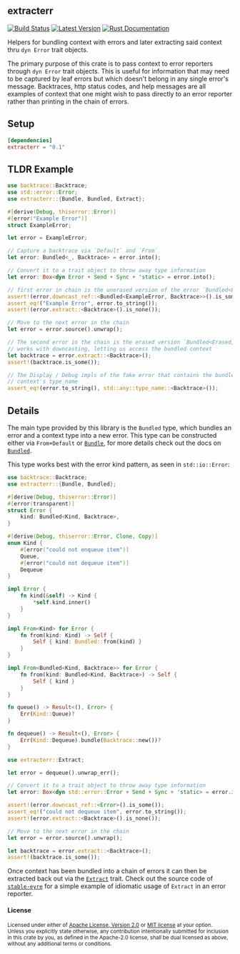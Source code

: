 ## extracterr

[![Build Status][actions-badge]][actions-url]
[![Latest Version][version-badge]][version-url]
[![Rust Documentation][docs-badge]][docs-url]

[actions-badge]: https://github.com/yaahc/extracterr/workflows/Continuous%20integration/badge.svg
[actions-url]: https://github.com/yaahc/extracterr/actions?query=workflow%3A%22Continuous+integration%22
[version-badge]: https://img.shields.io/crates/v/extracterr.svg
[version-url]: https://crates.io/crates/extracterr
[docs-badge]: https://img.shields.io/badge/docs-latest-blue.svg
[docs-url]: https://docs.rs/extracterr

Helpers for bundling context with errors and later extracting said context thru `dyn Error`
trait objects.

The primary purpose of this crate is to pass context to error reporters through `dyn Error`
trait objects. This is useful for information that may need to be captured by leaf errors but
which doesn't belong in any single error's message. Backtraces, http status codes, and help
messages are all examples of context that one might wish to pass directly to an error reporter
rather than printing in the chain of errors.

## Setup

```toml
[dependencies]
extracterr = "0.1"
```

## TLDR Example

```rust
use backtrace::Backtrace;
use std::error::Error;
use extracterr::{Bundle, Bundled, Extract};

#[derive(Debug, thiserror::Error)]
#[error("Example Error")]
struct ExampleError;

let error = ExampleError;

// Capture a backtrace via `Default` and `From`
let error: Bundled<_, Backtrace> = error.into();

// Convert it to a trait object to throw away type information
let error: Box<dyn Error + Send + Sync + 'static> = error.into();

// first error in chain is the unerased version of the error `Bundled<ExampleError, Backtrace>`
assert!(error.downcast_ref::<Bundled<ExampleError, Backtrace>>().is_some());
assert_eq!("Example Error", error.to_string());
assert!(error.extract::<Backtrace>().is_none());

// Move to the next error in the chain
let error = error.source().unwrap();

// The second error in the chain is the erased version `Bundled<Erased, Backtrace>` which now
// works with downcasting, letting us access the bundled context
let backtrace = error.extract::<Backtrace>();
assert!(backtrace.is_some());

// The Display / Debug impls of the fake error that contains the bundled context print the
// context's type_name
assert_eq!(error.to_string(), std::any::type_name::<Backtrace>());
```

## Details

The main type provided by this library is the `Bundled` type, which bundles an error and a
context type into a new error. This type can be constructed either via `From+Default` or
[`Bundle`], for more details check out the docs on [`Bundled`].

This type works best with the error kind pattern, as seen in `std::io::Error`:

```rust
use backtrace::Backtrace;
use extracterr::{Bundle, Bundled};

#[derive(Debug, thiserror::Error)]
#[error(transparent)]
struct Error {
    kind: Bundled<Kind, Backtrace>,
}

#[derive(Debug, thiserror::Error, Clone, Copy)]
enum Kind {
    #[error("could not enqueue item")]
    Queue,
    #[error("could not dequeue item")]
    Dequeue
}

impl Error {
    fn kind(&self) -> Kind {
        *self.kind.inner()
    }
}

impl From<Kind> for Error {
    fn from(kind: Kind) -> Self {
        Self { kind: Bundled::from(kind) }
    }
}

impl From<Bundled<Kind, Backtrace>> for Error {
    fn from(kind: Bundled<Kind, Backtrace>) -> Self {
        Self { kind }
    }
}

fn queue() -> Result<(), Error> {
    Err(Kind::Queue)?
}

fn dequeue() -> Result<(), Error> {
    Err(Kind::Dequeue).bundle(Backtrace::new())?
}

use extracterr::Extract;

let error = dequeue().unwrap_err();

// Convert it to a trait object to throw away type information
let error: Box<dyn std::error::Error + Send + Sync + 'static> = error.into();

assert!(error.downcast_ref::<Error>().is_some());
assert_eq!("could not dequeue item", error.to_string());
assert!(error.extract::<Backtrace>().is_none());

// Move to the next error in the chain
let error = error.source().unwrap();

let backtrace = error.extract::<Backtrace>();
assert!(backtrace.is_some());
```

Once context has been bundled into a chain of errors it can then be extracted back out via the
[`Extract`] trait. Check out the source code of [`stable-eyre`] for a simple example of
idiomatic usage of `Extract` in an error reporter.

[`Bundle`]: trait.Bundle.html
[`Bundled`]: struct.Bundled.html
[`Extract`]: trait.Extract.html
[`stable-eyre`]: https://github.com/yaahc/stable-eyre

#### License

<sup>
Licensed under either of <a href="LICENSE-APACHE">Apache License, Version
2.0</a> or <a href="LICENSE-MIT">MIT license</a> at your option.
</sup>

<br>

<sub>
Unless you explicitly state otherwise, any contribution intentionally submitted
for inclusion in this crate by you, as defined in the Apache-2.0 license, shall
be dual licensed as above, without any additional terms or conditions.
</sub>
